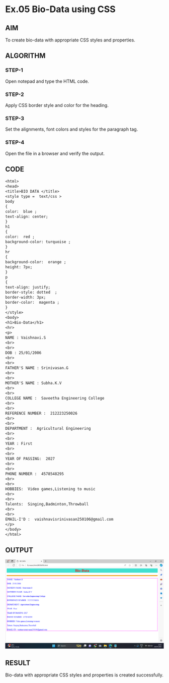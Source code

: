 # Ex.05 Bio-Data using CSS
## AIM
  To create bio-data with appropriate CSS styles and properties.

## ALGORITHM
### STEP-1
  Open notepad and type the HTML code.

### STEP-2
  Apply CSS border style and color for the heading.

### STEP-3
  Set the alignments, font colors and styles for the paragraph tag.

### STEP-4
  Open the file in a browser and verify the output.
  
## CODE
```
<html>
<head>
<title>BIO DATA </title>
<style type =  text/css >
body
{
color:  blue ;
text-align: center;
}
h1
{
color:  red ;
background-color: turquoise ;
}
hr
{
background-color:  orange ;
height: 7px;
}
p
{
text-align: justify;
border-style: dotted  ;
border-width: 3px;
border-color:  magenta ;
}
</style>
<body>
<h1>Bio-Data</h1>
<hr>
<p>
NAME : Vaishnavi.S
<br>
<br>
DOB : 25/01/2006
<br>
<br>
FATHER'S NAME : Srinivasan.G
<br>
<br>
MOTHER'S NAME : Subha.K.V
<br>
<br>
COLLEGE NAME :  Saveetha Engineering College 
<br>
<br>
REFERENCE NUMBER :  212223250026 
<br>
<br>
DEPARTMENT :  Agricultural Engineering 
<br>
<br>
YEAR : First
<br>
<br>
YEAR OF PASSING:  2027 
<br>
<br>
PHONE NUMBER :  4578548295 
<br>
<br>
HOBBIES:  Video games,Listening to music 
<br>
<br>
Talents:  Singing,Badminton,Throwball 
<br>
<br>
EMAIL-I'D :  vaishnavisrinivasan250106@gmail.com 
</p>
</body>
</html>

```



## OUTPUT
![alt text](<Screenshot 2024-04-26 221226.png>)


## RESULT
  Bio-data with appropriate CSS styles and properties is created successfully.
